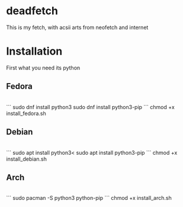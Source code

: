 # deadfetch
This is my fetch, with acsii arts from neofetch and internet 
# Installation
First what you need its python<br/>
<h2>Fedora</h2><br/>
```
      sudo dnf install python3
      sudo dnf install python3-pip
```   chmod +x install_fedora.sh 
<br/>
<h2>Debian</h2><br/>
```
    sudo apt install python3<
    sudo apt install python3-pip
``` chmod +x install_debian.sh
<br/>
<h2>Arch</h2><br/>
```
    sudo pacman -S python3 python-pip
``` chmod +x install_arch.sh
<br/>

